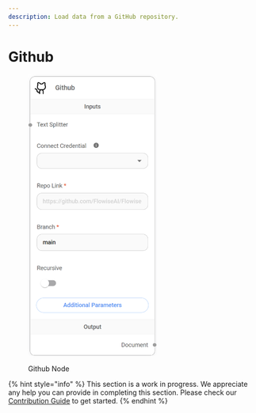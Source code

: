 ```yaml
---
description: Load data from a GitHub repository.
---
```


# Github

<figure><img src="../../../.gitbook/assets/image (79).png" alt="" width="260"><figcaption><p>Github Node</p></figcaption></figure>

{% hint style="info" %}
This section is a work in progress. We appreciate any help you can provide in completing this section. Please check our [Contribution Guide](../../../CONTRIBUTING.md) to get started.
{% endhint %}
